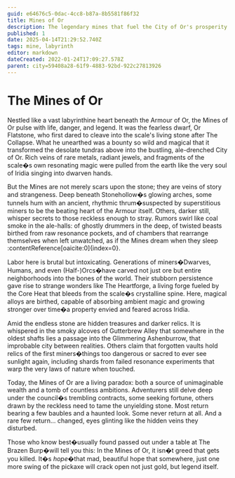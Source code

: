 ```yaml
---
guid: e64676c5-0dac-4cc8-b87a-8b5581f86f32
title: Mines of Or
description: The legendary mines that fuel the City of Or's prosperity.
published: 1
date: 2025-04-14T21:29:52.740Z
tags: mine, labyrinth
editor: markdown
dateCreated: 2022-01-24T17:09:27.578Z
parent: city=59408a28-61f9-4883-92bd-922c27813926
---
```


# The Mines of Or

Nestled like a vast labyrinthine heart beneath the Armour of Or, the Mines of Or pulse with life, danger, and legend. It was the fearless dwarf, Or Flatstone, who first dared to cleave into the scale's living stone after The Collapse. What he unearthed was a bounty so wild and magical that it transformed the desolate tundras above into the bustling, ale-drenched City of Or. Rich veins of rare metals, radiant jewels, and fragments of the scale�s own resonating magic were pulled from the earth like the very soul of Iridia singing into dwarven hands.

But the Mines are not merely scars upon the stone; they are veins of story and strangeness. Deep beneath Stonehollow�s glowing arches, some tunnels hum with an ancient, rhythmic thrum�suspected by superstitious miners to be the beating heart of the Armour itself. Others, darker still, whisper secrets to those reckless enough to stray. Rumors swirl like coal smoke in the ale-halls: of ghostly drummers in the deep, of twisted beasts birthed from raw resonance pockets, and of chambers that rearrange themselves when left unwatched, as if the Mines dream when they sleep&#8203;:contentReference[oaicite:0]{index=0}.

Labor here is brutal but intoxicating. Generations of miners�Dwarves, Humans, and even (Half-)Orcs�have carved not just ore but entire neighborhoods into the bones of the world. Their stubborn persistence gave rise to strange wonders like The Heartforge, a living forge fueled by the Core Heat that bleeds from the scale�s crystalline spine. Here, magical alloys are birthed, capable of absorbing ambient magic and growing stronger over time�a property envied and feared across Iridia.

Amid the endless stone are hidden treasures and darker relics. It is whispered in the smoky alcoves of Gutterbrew Alley that somewhere in the oldest shafts lies a passage into the Glimmering Ashenburrow, that improbable city between realities. Others claim that forgotten vaults hold relics of the first miners�things too dangerous or sacred to ever see sunlight again, including shards from failed resonance experiments that warp the very laws of nature when touched.

Today, the Mines of Or are a living paradox: both a source of unimaginable wealth and a tomb of countless ambitions. Adventurers still delve deep under the council�s trembling contracts, some seeking fortune, others drawn by the reckless need to tame the unyielding stone. Most return bearing a few baubles and a haunted look. Some never return at all. And a rare few return... changed, eyes glinting like the hidden veins they disturbed.

Those who know best�usually found passed out under a table at The Brazen Burp�will tell you this: In the Mines of Or, it isn�t greed that gets you killed. It�s *hope*�that mad, beautiful hope that somewhere, just one more swing of the pickaxe will crack open not just gold, but legend itself.


